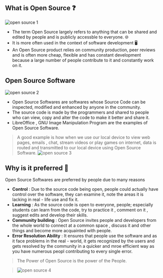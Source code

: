 ## What is Open Source ❓

![open source 1](https://user-images.githubusercontent.com/74143496/133298536-dc49eb63-ef75-4396-bc75-7815817a4103.jpg)

* The term Open Source largely refers to anything that can be shared and edited by people and is publicly accessble to everyone. 🌐
* It is more often used in the context of software development 🖥️
* An Open Source product relies on community production, peer reviews and is often more cheap, flexible and has constant development because a large number of people contribute to it and constantly work on it.
## Open Source Software 
![open source 2](https://user-images.githubusercontent.com/74143496/133298557-781493fc-9330-4afe-b675-ac1df13d73a0.jpg)

* Open Source Softwares are softwares whose Source Code can be inspected, modified and enhanced by anyone in the community.
* The source code is made by the programmers and shared to people who can view, copy and alter the code to make it better and share it. 
* LibreOffice , GNU Image Manipulation Program are the examples of Open Source Software.
> A good example is how when we use our local device to  view web pages, emails , chat, stream videos or play games on internet, data is routed and transmitted to our local device using Open Source Software.
![open source 3](https://user-images.githubusercontent.com/74143496/133300794-c539db4c-e559-416e-97b8-9a23769ad2ec.png)

## Why is it preferred 🤔
Open Source Softwares are preferred by people due to many reasons
* **Control** : Due to the source code being open, people could actually have control over the software, they can examine it, note the areas it is lacking in real - life use and fix it.
* **Learning** : As the source code is open to everyone, people; especially students can learn from the code, try to practice it , comment on it , suggest edits and develop their skills.
* **Community building** : Open Source invites people and developers from the whole world to connect at a common space , discuss it and other things and become more acquainted with people.
* **Error Resolution Ability** : It ensures that people use the software and as it face problems in the real - world, it gets recognized by the users and gets resolved by the community in a quicker and mroe efficient way as you have numerous peopl contributing to every single error.
> The Power of Open Source is the power of the People.

> ![open source 4](https://user-images.githubusercontent.com/74143496/133302306-c626b49c-7c58-4c8f-b679-0fdae87ce4bb.png)
